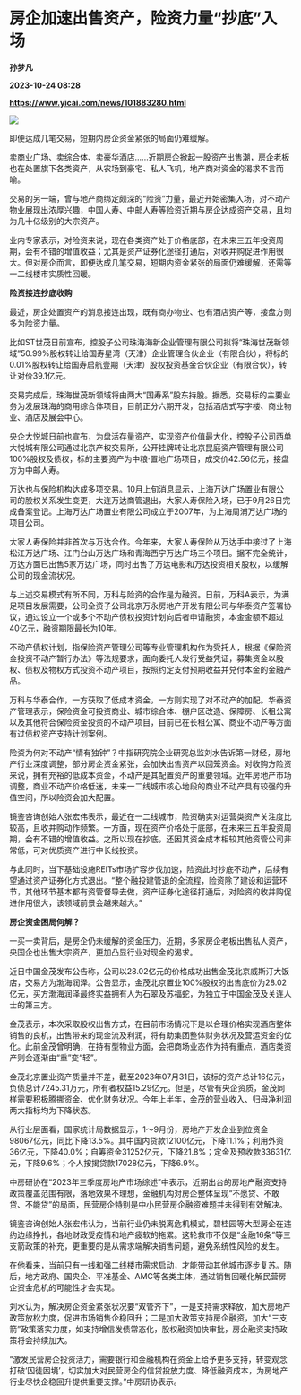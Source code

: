 # 房企加速出售资产，险资力量“抄底”入场
**孙梦凡**

**2023-10-24 08:28**

**https://www.yicai.com/news/101883280.html**

![](https://imgcdn.yicai.com/uppics/slides/2023/10/d80db6b1383736824467de86129020b2.jpg)

即便达成几笔交易，短期内房企资金紧张的局面仍难缓解。

卖商业广场、卖综合体、卖豪华酒店......近期房企掀起一股资产出售潮，房企老板也在处置旗下各类资产，从农场到豪宅、私人飞机，地产商对资金的渴求不言而喻。

交易的另一端，曾与地产商绑定颇深的“险资”力量，最近开始密集入场，对不动产物业展现出浓厚兴趣，中国人寿、中邮人寿等险资近期与房企达成资产交易，且均为几十亿级别的大宗资产。

业内专家表示，对险资来说，现在各类资产处于价格底部，在未来三五年投资周期，会有不错的增值收益；尤其是资产证券化途径打通后，对收并购促进作用很大。但对房企而言，即便达成几笔交易，短期内资金紧张的局面仍难缓解，还需等一二线楼市实质性回暖。

**险资接连抄底收购**

最近，房企处置资产的消息接连出现，既有商办物业、也有酒店资产等，接盘方则多为险资力量。

比如ST世茂日前宣布，控股子公司珠海海新企业管理有限公司拟将“珠海世茂新领域”50.99%股权转让给国寿星湾（天津）企业管理合伙企业（有限合伙），将标的0.01%股权转让给国寿启航壹期（天津）股权投资基金合伙企业（有限合伙），转让对价39.1亿元。

交易完成后，珠海世茂新领域将由两大“国寿系”股东持股。据悉，交易标的主要业务为发展珠海的商用综合体项目，目前正分六期开发，包括酒店式写字楼、商业物业、酒店及展会中心。

央企大悦城日前也宣布，为盘活存量资产，实现资产价值最大化，控股子公司西单大悦城有限公司通过北京产权交易所，公开挂牌转让北京昆庭资产管理有限公司100%股权及债权，标的主要资产为中粮·置地广场项目，成交价42.56亿元，接盘方为中邮人寿。

万达也与保险机构达成多项交易。10月上旬消息显示，上海万达广场置业有限公司的股权关系发生变更，大连万达商管退出，大家人寿保险入场，已于9月26日完成备案登记。上海万达广场置业有限公司成立于2007年，为上海周浦万达广场的项目公司。

大家人寿保险并非首次与万达合作。今年来，大家人寿保险从万达手中接过了上海松江万达广场、江门台山万达广场和青海西宁万达广场三个项目。据不完全统计，万达方面已出售5家万达广场，同时出售了万达电影和万达投资相关股权，以缓解公司的现金流状况。

与上述交易模式有所不同，万科与险资的合作是为融资。日前，万科A表示，为满足项目发展需要，公司全资子公司北京万永房地产开发有限公司与华泰资产签署协议，通过设立一个或多个不动产债权投资计划向后者申请融资，本金金额不超过40亿元，融资期限最长为10年。

不动产债权计划，指保险资产管理公司等专业管理机构作为受托人，根据《保险资金投资不动产暂行办法》等法规要求，面向委托人发行受益凭证，募集资金以股权、债权及物权方式投资不动产项目，按照约定支付预期收益并兑付本金的金融产品。

万科与华泰合作，一方获取了低成本资金，一方则实现了对不动产的加配。华泰资产管理表示，保险资金可投资商业、城市综合体、棚户区改造、保障房、长租公寓以及其他符合保险资金投资的不动产项目，目前已在长租公寓、商业不动产等方面有过债权资产支持计划案例。

险资为何对不动产“情有独钟”？中指研究院企业研究总监刘水告诉第一财经，房地产行业深度调整，部分房企资金紧张，会加快出售资产以回笼资金。对收购方险资来说，拥有充裕的低成本资金，不动产是其配置资产的重要领域。近年房地产市场调整，商业不动产价格低迷，未来一二线城市核心地段的商业不动产具有较强的升值空间，所以险资会加大配置。

镜鉴咨询创始人张宏伟表示，最近在一二线城市，险资确实对运营类资产关注度比较高，且收并购动作频繁。一方面，现在资产价格处于底部，在未来三五年投资周期，会有不错的增值收益。之所以现在抄底，还因其资金成本相较其他资管公司非常低，可对优质资产进行中长线投资。

与此同时，当下基础设施REITs市场扩容步伐加速，险资此时抄底不动产，后续有望通过资产证券化方式退出。“整个融投建管退的全流程，险资除了建设和运营环节，其他环节基本都有资管督导去做，资产证券化途径打通后，对险资的收并购促进作用很大，该领域前景会越来越大。”

**房企资金困局何解？**

一买一卖背后，是房企仍未缓解的资金压力。近期，多家房企老板出售私人资产，央国企也出售大宗资产，更加凸显行业对现金的渴求。

近日中国金茂发布公告称，公司以28.02亿元的价格成功出售金茂北京威斯汀大饭店，交易方为渤海润泽。公告显示，金茂北京置业100%股权的出售底价为28.02亿元，买方渤海润泽最终实益拥有人为石翠及苏福蛇，为独立于中国金茂及关连人士的第三方。

金茂表示，本次采取股权出售方式，在目前市场情况下是以合理价格实现酒店整体销售的良机，出售带来的现金流及利润，将有助集团整体财务状况及营运资金的优化。此前金茂曾明确，在持有型物业方面，会把商场业态作为持有重点，酒店类资产则会逐渐由“重”变“轻”。

金茂北京置业资产质量并不差，截至2023年07月31日，该标的资产总计16亿元，负债总计7245.31万元，所有者权益15.29亿元。但是，尽管有央企资质，金茂同样需要积极腾挪资金、优化财务状况。今年上半年，金茂的营业收入、归母净利润两大指标均为下降状态。

从行业层面看，国家统计局数据显示，1～9月份，房地产开发企业到位资金98067亿元，同比下降13.5%。其中国内贷款12100亿元，下降11.1%；利用外资36亿元，下降40.0%；自筹资金31252亿元，下降21.8%；定金及预收款33631亿元，下降9.6%；个人按揭贷款17028亿元，下降6.9%。

中房研协在“2023年三季度房地产市场综述”中表示，近期出台的房地产融资支持政策覆盖范围有限，落地效果不理想，金融机构对房企整体呈现“不愿贷、不敢贷、不能贷”的局面，民营房企特别是中小民营房企融资难题并未得到有效解决。

镜鉴咨询创始人张宏伟认为，当前行业仍未脱离危机模式，碧桂园等大型房企在违约边缘挣扎，各地财政受疫情和地产疲软的拖累。这轮救市不仅是“金融16条”等三支箭政策的补充，更重要的是从需求端解决销售问题，避免系统性风险的发生。

在他看来，当前只有一线和强二线楼市需求启动，才能带动其他城市逐步复苏。随后，地方政府、国央企、平准基金、AMC等各类主体，通过销售回暖化解民营房企资金危机的可能性才会实现。

刘水认为，解决房企资金紧张状况要“双管齐下”，一是支持需求释放，加大房地产政策放松力度，促进市场销售企稳回升；二是加大政策支持房企融资，加大“三支箭”政策落实力度，如支持增信发债常态化，股权融资加快审批，房企融资支持政策将会持续加大。

“激发民营房企投资活力，需要银行和金融机构在资金上给予更多支持，转变观念打破‘囚徒困境’，切实加大对民营房企的信贷投放力度、降低融资成本，为房地产行业尽快企稳回升提供重要支撑。”中房研协表示。